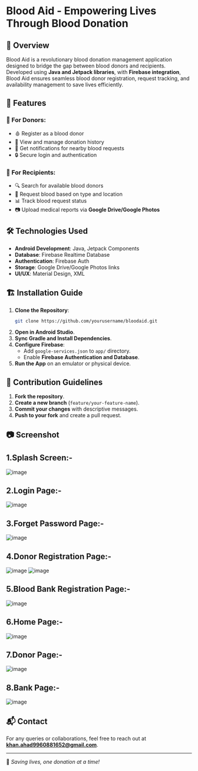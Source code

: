 # Blood Aid - Empowering Lives Through Blood Donation

## 📌 Overview
Blood Aid is a revolutionary blood donation management application designed to bridge the gap between blood donors and recipients. Developed using **Java and Jetpack libraries**, with **Firebase integration**, Blood Aid ensures seamless blood donor registration, request tracking, and availability management to save lives efficiently.

## 🚀 Features
### 🔹 For Donors:
- 🩸 Register as a blood donor
- 📅 View and manage donation history
- 🔔 Get notifications for nearby blood requests
- 🔒 Secure login and authentication

### 🔹 For Recipients:
- 🔍 Search for available blood donors
- 📌 Request blood based on type and location
- 📊 Track blood request status
- 📷 Upload medical reports via **Google Drive/Google Photos**

## 🛠️ Technologies Used
- **Android Development**: Java, Jetpack Components
- **Database**: Firebase Realtime Database
- **Authentication**: Firebase Auth
- **Storage**: Google Drive/Google Photos links
- **UI/UX**: Material Design, XML

## 🏗️ Installation Guide
1. **Clone the Repository**:
   ```bash
   git clone https://github.com/yourusername/bloodaid.git
   ```
2. **Open in Android Studio**.
3. **Sync Gradle and Install Dependencies**.
4. **Configure Firebase**:
   - Add `google-services.json` to `app/` directory.
   - Enable **Firebase Authentication and Database**.
5. **Run the App** on an emulator or physical device.

## 🤝 Contribution Guidelines
1. **Fork the repository**.
2. **Create a new branch** (`feature/your-feature-name`).
3. **Commit your changes** with descriptive messages.
4. **Push to your fork** and create a pull request.

## 📷 Screenshot
## 1.Splash Screen:-

![image](https://github.com/user-attachments/assets/4384b9cd-7f0a-47f2-8c61-4c7bec2d2668)

## 2.Login Page:-

![image](https://github.com/user-attachments/assets/025c8aa9-d1a8-43bb-94cc-93f9672163d5)

## 3.Forget Password Page:-

![image](https://github.com/user-attachments/assets/72d80c21-4f29-4c6a-901f-eb81e41576aa)

## 4.Donor Registration Page:-

![image](https://github.com/user-attachments/assets/b450bf23-d0f1-4d8a-b419-41bfb96fed02)
![image](https://github.com/user-attachments/assets/1e368996-c43c-4cdc-a4f8-5ace41d4371e)

## 5.Blood Bank Registration Page:-

![image](https://github.com/user-attachments/assets/249766bb-ab29-4e1e-bb8f-de888de786a1)

## 6.Home Page:-

![image](https://github.com/user-attachments/assets/4cccd65e-fd04-4bf1-a921-a2239288b4ed)

## 7.Donor Page:-

![image](https://github.com/user-attachments/assets/7b7ea8a2-3cc5-49aa-bc57-e27d1d21a189)

## 8.Bank Page:-

![image](https://github.com/user-attachments/assets/6c4e80fe-b49a-4458-9246-e56df0db0ce5)

## 📬 Contact
For any queries or collaborations, feel free to reach out at **khan.ahad9960881652@gmail.com**.

---
🌟 *Saving lives, one donation at a time!*

